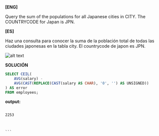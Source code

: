 
**[ENG]**

Query the sum of the populations for all Japanese cities in CITY. The COUNTRYCODE for Japan is JPN.

**[ES]**

Haz una consulta para conocer la suma de la población total de todas las ciudades japonesas en la tabla city. El countrycode de japon es JPN.

![alt text](image.jpg)


**SOLUCIÓN**

```sql
SELECT CEIL(
    AVG(salary) - 
    AVG(CAST(REPLACE(CAST(salary AS CHAR), '0', '') AS UNSIGNED))
) AS error
FROM employees;


```


**output:**


````

2253



```